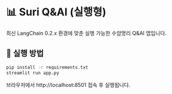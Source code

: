 # 📊 Suri Q&AI (실행형)

최신 LangChain 0.2.x 환경에 맞춘 실행 가능한 수암명리 Q&AI 앱입니다.

## 🚀 실행 방법

```bash
pip install -r requirements.txt
streamlit run app.py
```

브라우저에서 http://localhost:8501 접속 후 실행됩니다.
